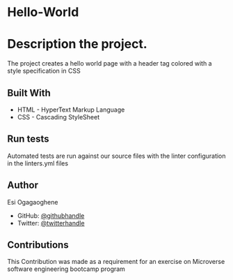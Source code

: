 # Hello-World

# Description the project.
The project creates a hello world page with a header tag colored with a style specification in CSS

## Built With

- HTML - HyperText Markup Language
- CSS - Cascading StyleSheet

## Run tests
Automated tests are run against our source files with the linter configuration in the linters.yml files

## Author
Esi Ogagaoghene

- GitHub: [@githubhandle](https://github.com/ogagaoghene)
- Twitter: [@twitterhandle](https://twitter.com/@esi_ogaga)

## Contributions
This Contribution was made as a requirement for an exercise on Microverse software engineering bootcamp program
